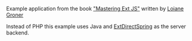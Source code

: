 Example application from the book ["Mastering Ext JS"](http://www.packtpub.com/mastering-ext-javascript/book) written by [Loiane Groner](https://github.com/loiane)

Instead of PHP this example uses Java and [ExtDirectSpring](https://github.com/ralscha/extdirectspring) as the server backend.

